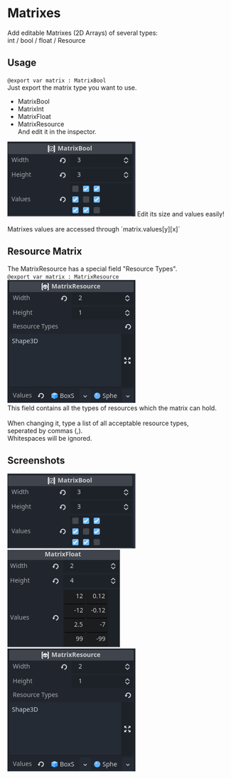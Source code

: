 # Matrixes
Add editable Matrixes (2D Arrays) of several types:
<br>  int / bool / float / Resource
## Usage
`@export var matrix : MatrixBool`
<br>Just export the matrix type you want to use.
- MatrixBool
- MatrixInt
- MatrixFloat
- MatrixResource
<br>And edit it in the inspector.
<img src="https://github.com/NotBestLord/Matrixs/blob/master/screenshots/bool_matrix.png?raw=true"/>
Edit its size and values easily!
<br><br>
Matrixes values are accessed through
`matrix.values[y][x]`

## Resource Matrix
The MatrixResource has a special field "Resource Types".<br>
`@export var matrix : MatrixResource`<br>
<img src="https://github.com/NotBestLord/Matrixs/blob/master/screenshots/res-matrix.png?raw=true"/>
<br>This field contains all the types of resources which the matrix can hold.<br>
<br>When changing it, type a list of all acceptable resource types,<br> seperated by commas (,).<br>Whitespaces will be ignored.

## Screenshots

<img src="https://github.com/NotBestLord/Matrixs/blob/master/screenshots/bool_matrix.png?raw=true"/>
<img src="https://github.com/NotBestLord/Matrixs/blob/master/screenshots/float-matrix.png?raw=true"/>
<img src="https://github.com/NotBestLord/Matrixs/blob/master/screenshots/res-matrix.png?raw=true"/>

